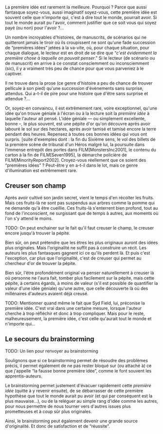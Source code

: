 <!-- Page: #547 La première idée -->

La première idée est rarement la meilleure. Pourquoi ? Parce que aussi fantasque soyez-vous, aussi imaginatif soyez-vous, cette première idée est souvent celle que n'importe qui, c'est à dire tout le monde, pourrait avoir. Si tout le monde aurait pu l'avoir, comment justifier que ce soit vous qui soyez payé (ou non) pour l'avoir ?…

Un nombre incroyables d'histoires, de manuscrits, de scénarios qui ne quitteront jamais le tiroir où ils croupissent ne sont qu'une fade succession de “premières idées” jetées à la va-vite, où, pour chaque situation, pour chaque dialogue, le lecteur est en droit de se dire que “*c'est évidemment la première chose à laquelle on pouvait penser*.” Si le lecteur (de scénario ou de manuscrit) en arrive à ce constat consciemment ou inconsciemment (sic), il y a vraiment très peu de chance pour que vous parveniez à le captiver.

Il ne trouve dans la prose (ce genre d'histoire a peu de chance de trouver pellicule à son pied) qu'une succession d'évènements sans surprise, attendus. Qui a-t-il de pire pour une histoire que d'être sans surprise et attendue ?…

Or, soyez-en convaincu, il est extrêmement rare, voire exceptionnel, qu'une idée qu'on trouve géniale à l'écran ou à la lecture soit la *première idée* à laquelle l'auteur ait pensé. L'idée géniale —&nbsp;ou simplement excellente, bonne&nbsp;–, le plus souvent, est une pépite d'or qu'on découvre après avoir labouré le sol sur des hectares, après avoir tamisé et tamisé encore la terre pendant des heures. Repensez à toutes ces bonnes idées qui vous ont surpris. [suite d'exemples dont : la fin du Sixième sens, le vol des billets de la première scène de tribunal d'un Héros malgré lui, la poursuite dans l'immense entrepôt des portes dans FILM[MonstersInc2001], le contenu du carton à la fin de FILM[Seven1995], la démarche policière de FILM[MinorityReport2002]. Croyez-vous réellement que ce soient des “premières idées” ? Peut-être y en a-t-il dans le lot, mais ce genre d'illumination est extrêmement rare.

## Creuser son champ

Après avoir cultivé son jardin secret, vient le temps d'en récolter les fruits. Mais ces fruits-là ne sont pas suspendus aux arbres comme la pomme qui ne demande qu'à être cueillie. Ces fruits-là s'enterrent bien profond, tout au fond de l'inconscient, ne surgissant que de temps à autres, aux moments où l'on s'y attend le moins.

<adminonly>
  TODO: On peut enchainer sur le fait qu'il faut creuser le champ, le creuser encore jusqu'à trouver la pépite.
</adminonly>

Bien sûr, on peut prétendre que les êtres les plus originaux auront des idées plus originales. Mais l'originalité ne suffit pas à construire un récit. Les auteurs les plus fantasques gagnent ici ce qu'ils perdent là. Et puis c'est l'exception, car plus que l'originalité, c'est de creuser qui permet au chercheur d'or de trouver la pépite. 

Bien sûr, l'être profondément original va penser naturellement à creuser là où personne ne l'aura fait, tomber plus facilement sur la pépite, mais cette pépite, à certains égards, à moins de valeur (s'il est possible de quantifier la valeur d'une idée géniale) qu'une autre, que celle découverte là où des millénaires d'auteurs avaient déjà creusé.

<adminonly>
  TODO: Mentionner quand même le fait que Syd Field, lui, préconise la première idée. C'est vrai dans une certaine mesure, lorsque l'auteur cherche à trop réfléchir et donc à trop compliquer. Mais pour le reste, malheureusement, la première idée, c'est celle qu'aurait tout le monde et n'importe qui…
</adminonly>

## Le secours du brainstorming

<adminonly>
  TODO: Un lien pour renvoyer au brainstorming
</adminonly>

Soulignons que si ce brainstorming permet de résoudre des problèmes précis, il permet également de ne pas rester bloqué sur (ou attaché à) ce que j'appelle “la fausse bonne première idée”, comme le font souvent les apprentis-auteurs. 

Le brainstorming permet justement d'évacuer rapidement cette *première idée* (quitte à y revenir ensuite), de se débarrasser de cette première hypothèse que tout le monde aurait pu avoir (et qui par conséquent est la plus mauvaise…), ou de la reléguer au simple rang d'idée comme les autres, pour nous permettre de nous tourner vers d'autres issues plus prometteuses et à coup sûr plus originales.

Ainsi, le brainstorming peut également devenir une grande source d'originalité. Et donc de satisfaction et de “réussite”.

